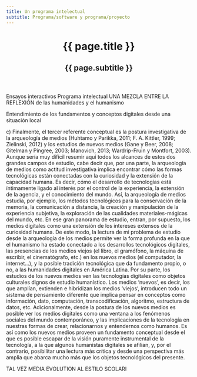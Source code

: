 ```yaml
---
title: Un programa intelectual
subtitle: Programa/software y programa/proyecto
---
```


<header class="chapter-headers">
  <h1>{{ page.title }}</h1>
  <h2>{{ page.subtitle }}</h2>
</header>

Ensayos interactivos
Programa intelectual
UNA MEZCLA ENTRE LA REFLEXIÓN de las humanidades y el humanismo

Entendimiento de los fundamentos y conceptos digitales desde una situación local

c)	Finalmente, el tercer referente conceptual es la postura investigativa de la arqueología de medios (Huhtamo y Parikka, 2011; F. A. Kittler, 1999; Zielinski, 2012) y los estudios de nuevos medios (Gane y Beer, 2008; Gitelman y Pingree, 2003; Manovich, 2013; Wardrip-Fruin y Montfort, 2003). Aunque sería muy difícil resumir aquí todos los alcances de estos dos grandes campos de estudio, cabe decir que, por una parte, la arqueología de medios como actitud investigativa implica encontrar cómo las formas tecnológicas están conectadas con la curiosidad y la extensión de la capacidad humana. Es decir, cómo el desarrollo de tecnologías está íntimamente ligado al interés por el control de la experiencia, la extensión de la agencia, y el conocimiento del mundo. Así, la arqueología de medios estudia, por ejemplo, los métodos tecnológicos para la conservación de la memoria, la comunicación a distancia, la creación y manipulación de la experiencia subjetiva, la exploración de las cualidades materiales-mágicas del mundo, etc. En ese gran panorama de estudio, entran, por supuesto, los medios digitales como una extensión de los intereses extensos de la curiosidad humana. De este modo, la lectura de mi problema de estudio desde la arqueología de los medios permite ver la forma profunda en la que el humanismo ha estado conectado a los desarrollos tecnológicos digitales, las presencias de los medios viejos (el libro, el gramófono, la máquina de escribir, el cinematógrafo, etc.) en los nuevos medios (el computador, la internet…), y la posible tradición tecnológica que da fundamento propio, o no, a las humanidades digitales en América Latina. Por su parte, los estudios de los nuevos medios ven las tecnologías digitales como objetos culturales dignos de estudio humanístico. Los medios ‘nuevos’, es decir, los que amplían, extienden e hibridizan los medios ‘viejos’, introducen todo un sistema de pensamiento diferente que implica pensar en conceptos como información, dato, computación, transcodificación, algoritmo, estructura de datos, etc. Adicionalmente, desde la postura de los nuevos medios es posible ver los medios digitales como una ventana a los fenómenos sociales del mundo contemporáneo, y las implicaciones de la tecnología en nuestras formas de crear, relacionarnos y entendernos como humanos. Es así como los nuevos medios proveen un fundamento conceptual desde el que es posible escapar de la visión puramente instrumental de la tecnología, a la que algunos humanistas digitales se afilian, y, por el contrario, posibilitar una lectura más crítica y desde una perspectiva más amplia que abarca mucho más que los objetos tecnológicos del presente.

TAL VEZ MEDIA EVOLUTION AL ESTILO SCOLARI